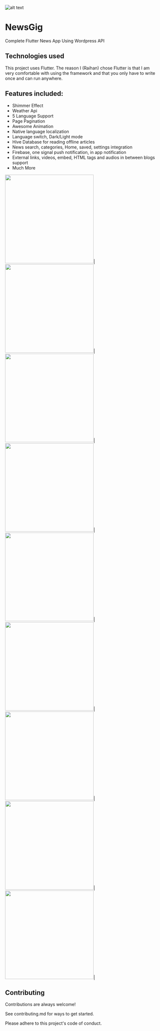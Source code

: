 
![alt text](https://raw.githubusercontent.com/ihraihan/Complete-Flutter-News-App/master/android/app/src/main/res/mipmap-xxxhdpi/ic_launcher.png?raw=true)
# NewsGig

Complete Flutter News App Using Wordpress API

## Technologies used

This project uses Flutter. The reason I (Raihan) chose Flutter is that I am very comfortable with using the framework and that you only have to write once and can run anywhere.

## Features included:
* Shimmer Effect
* Weather Api
* 5 Language Support
* Page Pagination
* Awesome Animation
* Native language localization
* Language switch, Dark/Light mode
* Hive Database for reading offline articles
* News search, categories, Home, saved, settings integration
* Firebase, one signal push notification, in app notification
* External links, videos, embed, HTML tags and audios in between blogs support
* Much More

<img src="https://github.com/ihraihan/Complete-Flutter-News-App/blob/master/screenshots/1%20(1).jpg" width="290">|&nbsp;
<img src="https://github.com/ihraihan/Complete-Flutter-News-App/blob/master/screenshots/1%20(3).jpg" width="290">|&nbsp;
<img src="https://github.com/ihraihan/Complete-Flutter-News-App/blob/master/screenshots/1%20(7).jpg" width="290">|&nbsp;&nbsp;
<img src="https://github.com/ihraihan/Complete-Flutter-News-App/blob/master/screenshots/1%20(9).jpg" width="290">|&nbsp;
<img src="https://github.com/ihraihan/Complete-Flutter-News-App/blob/master/screenshots/1%20(6).jpg" width="290">|&nbsp;
<img src="https://github.com/ihraihan/Complete-Flutter-News-App/blob/master/screenshots/1%20(10).jpg" width="290">|&nbsp;
<img src="https://github.com/ihraihan/Complete-Flutter-News-App/blob/master/screenshots/1%20(2).jpg" width="290">|&nbsp;
<img src="https://github.com/ihraihan/Complete-Flutter-News-App/blob/master/screenshots/1%20(11).jpg" width="290">|&nbsp;
<img src="https://github.com/ihraihan/Complete-Flutter-News-App/blob/master/screenshots/1%20(5).jpg" width="290">|


## Contributing
Contributions are always welcome!

See contributing.md for ways to get started.

Please adhere to this project's code of conduct.
